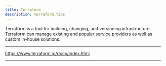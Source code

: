 ```yaml
---
title: Terraform
description: terraform,tips
---
```


Terraform is a tool for building, changing, and versioning infrastructure.
Terraform can manage existing and popular service providers as well as custom in-house solutions.

---

https://www.terraform.io/docs/index.html

---
